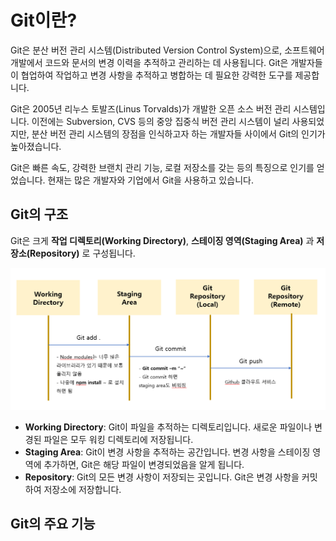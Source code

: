 # Git이란?
Git은 분산 버전 관리 시스템(Distributed Version Control System)으로, 소프트웨어 개발에서 코드와 문서의 변경 이력을 추적하고 관리하는 데 사용됩니다. Git은 개발자들이 협업하여 작업하고 변경 사항을 추적하고 병합하는 데 필요한 강력한 도구를 제공합니다.

Git은 2005년 리누스 토발즈(Linus Torvalds)가 개발한 오픈 소스 버전 관리 시스템입니다. 이전에는 Subversion, CVS 등의 중앙 집중식 버전 관리 시스템이 널리 사용되었지만, 분산 버전 관리 시스템의 장점을 인식하고자 하는 개발자들 사이에서 Git의 인기가 높아졌습니다.

Git은 빠른 속도, 강력한 브랜치 관리 기능, 로컬 저장소를 갖는 등의 특징으로 인기를 얻었습니다. 현재는 많은 개발자와 기업에서 Git을 사용하고 있습니다.

## Git의 구조
Git은 크게 **작업 디렉토리(Working Directory)**, **스테이징 영역(Staging Area)** 과 **저장소(Repository)** 로 구성됩니다.

![image](/image/Git의구조.png)
- **Working Directory**: Git이 파일을 추적하는 디렉토리입니다. 새로운 파일이나 변경된 파일은 모두 워킹 디렉토리에 저장됩니다.
- **Staging Area**: Git이 변경 사항을 추적하는 공간입니다. 변경 사항을 스테이징 영역에 추가하면, Git은 해당 파일이 변경되었음을 알게 됩니다.
- **Repository**: Git의 모든 변경 사항이 저장되는 곳입니다. Git은 변경 사항을 커밋하여 저장소에 저장합니다.

## Git의 주요 기능